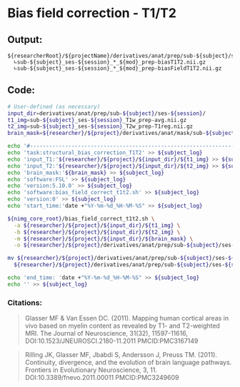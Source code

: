 # Bias field correction - T1/T2
## Output:
```
${researcherRoot}/${projectName}/derivatives/anat/prep/sub-${subject}/ses-${session}/
  ∟sub-${subject}_ses-${session}_*_${mod}_prep-biasT1T2.nii.gz
  ∟sub-${subject}_ses-${session}_*_${mod}_prep-biasFieldT1T2.nii.gz
```
## Code:
```bash
# User-defined (as necessary)
input_dir=derivatives/anat/prep/sub-${subject}/ses-${session}/
t1_img=sub-${subject}_ses-${session}_T1w_prep-avg.nii.gz
t2_img=sub-${subject}_ses-${session}_T2w_prep-T1reg.nii.gz
brain_mask=${researcher}/${project}/derivatives/anat/mask/sub-${subject}_ses-${session}_prep-bex0Mask.nii.gz

echo '#--------------------------------------------------------------------------------' >> ${subject_log}
echo 'task:structural_bias_correction_T1T2' >> ${subject_log}
echo 'input_T1:'${researcher}/${project}/${input_dir}/${t1_img} >> ${subject_log}
echo 'input_T2:'${researcher}/${project}/${input_dir}/${t2_img} >> ${subject_log}
echo 'brain_mask:'${brain_mask} >> ${subject_log}
echo 'software:FSL' >> ${subject_log}
echo 'version:5.10.0' >> ${subject_log}
echo 'software:bias_field_correct_t1t2.sh' >> ${subject_log}
echo 'version:0' >> ${subject_log}
echo 'start_time:'date +"%Y-%m-%d_%H-%M-%S" >> ${subject_log}

${nimg_core_root}/bias_field_correct_t1t2.sh \
  -a ${researcher}/${project}/${input_dir}/${t1_img} \
  -b ${researcher}/${project}/${input_dir}/${t2_img} \
  -m ${researcher}/${project}/${input_dir}/${brain_mask} \
  -o ${researcher}/${project}/derivatives/anat/prep/sub-${subject}/ses-${session}/

mv ${researcher}/${project}/derivatives/anat/prep/sub-${subject}/ses-${session}/sub-${subject}_ses-${session}_T1w_prep-biasFieldT1T2.nii.gz \
  ${researcher}/${project}/derivatives/anat/prep/sub-${subject}/ses-${session}/sub-${subject}_ses-${session}_prep-biasFieldT1T2.nii.gz

echo 'end_time: 'date +"%Y-%m-%d_%H-%M-%S" >> ${subject_log}
echo '' >> ${subject_log}
```
### Citations:
> Glasser MF & Van Essen DC. (2011). Mapping human cortical areas in vivo based on myelin content as revealed by T1- and T2-weighted MRI. The Journal of Neuroscience, 31(32), 11597-11616, DOI:10.1523/JNEUROSCI.2180-11.2011 PMCID:PMC3167149

>Rilling JK, Glasser MF, Jbabdi S, Andersson J, Preuss TM. (2011). Continuity, divergence, and the evolution of brain language pathways. Frontiers in Evolutionary Neuroscience, 3, 11. DOI:10.3389/fnevo.2011.00011 PMCID:PMC3249609
